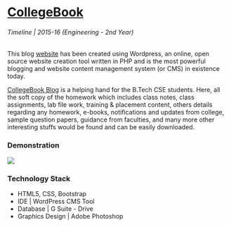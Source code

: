 # [CollegeBook](https://helpmevishal.wordpress.com/)

###### Timeline | 2015-16 (Engineering - 2nd Year)

This blog [website](https://helpmevishal.wordpress.com/) has been created using Wordpress, an online, open source website creation tool written in PHP and is the most powerful blogging and website content management system (or CMS) in existence today.

[CollegeBook Blog](https://helpmevishal.wordpress.com/) is a helping hand for the B.Tech CSE students. Here, all the soft copy of the homework which includes class notes, class assignments, lab file work, training & placement content, others details regarding any homework, e-books, notifications and updates from college, sample question papers, guidance from faculties, and many more other interesting stuffs would be found and can be easily downloaded.

### Demonstration

![](/WordPress%20Blog%20|%20CollegeBook/CollegeBook.gif)

### Technology Stack
* HTML5, CSS, Bootstrap
* IDE | WordPress CMS Tool
* Database | G Suite - Drive
* Graphics Design | Adobe Photoshop
